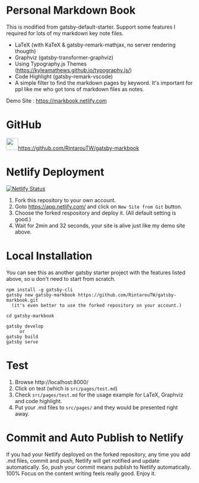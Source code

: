 # Personal Markdown Book

This is modified from gatsby-default-starter.
Support some features I required for lots of my markdown key note files.

  - LaTeX (with KaTeX & gatsby-remark-mathjax, no server rendering thougth)
  - Graphviz (gatsby-transformer-graphviz)
  - Using Typography.js Themes (https://kyleamathews.github.io/typography.js/)
  - Code Highlight (gatsby-remark-vscode)
  - A simple filter to find the markdown pages by keyword. It's important for ppl like me who got tons of markdown files as notes.

Demo Site : https://markbook.netlify.com

# GitHub

<img class="icon" height="32" width="32" src="https://cdn.jsdelivr.net/npm/simple-icons@latest/icons/github.svg"></img>https://github.com/RintarouTW/gatsby-markbook

# Netlify Deployment

[![Netlify Status](https://api.netlify.com/api/v1/badges/74fac30d-002b-4ea4-b443-3e4b7875f44b/deploy-status)](https://app.netlify.com/sites/markbook/deploys)

1. Fork this repository to your own account.
2. Goto https://app.netlify.com/ and click on `New Site from Git` button.
3. Choose the forked respository and deploy it. (All default setting is good.)
4. Wait for 2min and 32 seconds, your site is alive just like my demo site above.

# Local Installation

You can see this as another gatsby starter project with the features listed above, so u don't need to start from scratch.

```
npm install -g gatsby-cli
gatsby new gatsby-markbook https://github.com/RintarouTW/gatsby-markbook.git
  (it's even better to use the forked repository on your account.)

cd gatsby-markbook

gatsby develop
     or
gatsby build
gatsby serve
```

# Test

1. Browse http://localhost:8000/
2. Click on test (which is `src/pages/test.md`)
3. Check `src/pages/test.md` for the usage example for LaTeX, Graphviz and code highlight.
4. Put your .md files to `src/pages/` and they would be presented right away.


# Commit and Auto Publish to Netlify

If you had your Netlify deployed on the forked repository, any time you add .md files, commit and push, Netlify will get notified and update automatically. So, push your commit means publish to Netlify automatically.
100% Focus on the content writing feels really good. Enjoy it.
